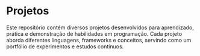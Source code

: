 # Projetos
Este repositório contém diversos projetos desenvolvidos para aprendizado, prática e demonstração de habilidades em programação. Cada projeto aborda diferentes linguagens, frameworks e conceitos, servindo como um portfólio de experimentos e estudos contínuos.

